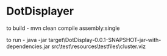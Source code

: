 DotDisplayer
============
to build - mvn clean compile assembly:single

to run - java -jar target\DotDisplay-0.0.1-SNAPSHOT-jar-with-dependencies.jar src\test\resources\testfiles\cluster.viz
